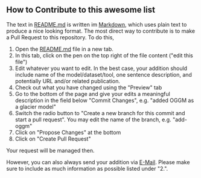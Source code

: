 ## How to Contribute to this awesome list

The text in [README.md](https://github.com/jlandmann/cryosphere-links/blob/master/README.md) is written im [Markdown](https://www.markdownguide.org/cheat-sheet), which uses plain text
to produce a nice looking format. The most direct way to contribute is to make a Pull Request to this repository. To do this, 

1. Open the [README.md](https://github.com/jlandmann/cryosphere-links/blob/master/README.md) file in a new tab.
2. In this tab, click on the pen on the top right of the file content ("edit this file")
3. Edit whatever you want to edit. In the best case, your addition should include name of the model/dataset/tool, one sentence description, and potentially URL and/or related publication.
4. Check out what you have changed using the "Preview" tab
5. Go to the bottom of the page and give your edits a meaningful description in the field below "Commit Changes", e.g. "added OGGM as a glacier model" 
6. Switch the radio button to "Create a new branch for this commit and start a pull request". You may edit the name of the branch, e.g. "add-oggm"
7. Click on "Propose Changes" at the bottom
8. Click on "Create Pull Request"

Your request will be managed then.

However, you can also always send your addition via [E-Mail](landmann@vaw.baug.ethz.ch). Please make sure to include as much information as possible listed under "2.".
